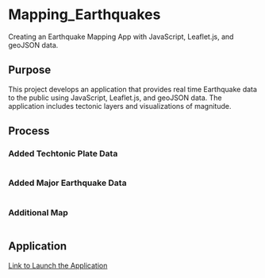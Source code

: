 # Mapping_Earthquakes

Creating an Earthquake Mapping App with JavaScript, Leaflet.js, and geoJSON data. 

## Purpose

This project develops an application that provides real time Earthquake data to the public using JavaScript, Leaflet.js, and geoJSON data.  The application includes tectonic layers and visualizations of magnitude.


## Process

### Added Techtonic Plate Data

![]()



### Added Major Earthquake Data

![]()


### Additional Map

![]()



## Application

[Link to Launch the Application]()

